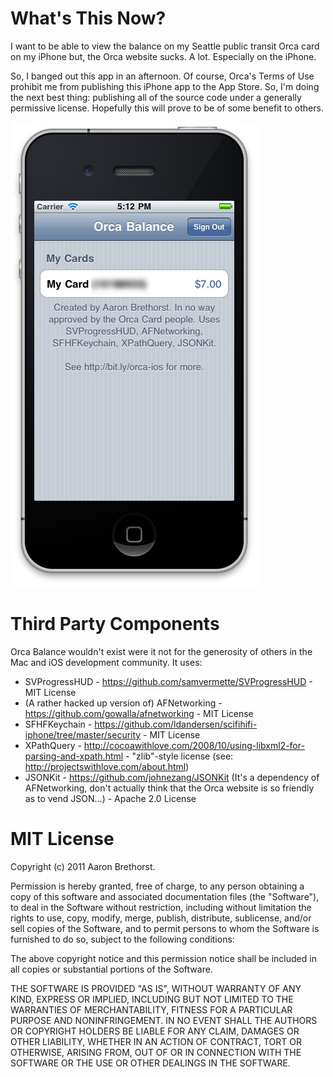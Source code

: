 What's This Now?
===========

I want to be able to view the balance on my Seattle public transit Orca card on my iPhone but, the Orca website sucks. A lot. Especially on the iPhone.

So, I banged out this app in an afternoon. Of course, Orca's Terms of Use prohibit me from publishing this iPhone app to the App Store. So, I'm doing the next best thing: publishing all of the source code under a generally permissive license. Hopefully this will prove to be of some benefit to others.

![Screenshot of App](https://github.com/aaronbrethorst/Orca-Card/raw/master/screenshot.jpg)

Third Party Components
===========

Orca Balance wouldn't exist were it not for the generosity of others in the Mac and iOS development community. It uses:

*	SVProgressHUD - https://github.com/samvermette/SVProgressHUD - MIT License
*	(A rather hacked up version of) AFNetworking - https://github.com/gowalla/afnetworking - MIT License
* 	SFHFKeychain - https://github.com/ldandersen/scifihifi-iphone/tree/master/security - MIT License
* 	XPathQuery - http://cocoawithlove.com/2008/10/using-libxml2-for-parsing-and-xpath.html - "zlib"-style license (see: http://projectswithlove.com/about.html)
* 	JSONKit - https://github.com/johnezang/JSONKit (It's a dependency of AFNetworking, don't actually think that the Orca website is so friendly as to vend JSON...) - Apache 2.0 License

MIT License
==========

Copyright (c) 2011 Aaron Brethorst.

Permission is hereby granted, free of charge, to any person obtaining a copy of this software and associated documentation files (the "Software"), to deal in the Software without restriction, including without limitation the rights to use, copy, modify, merge, publish, distribute, sublicense, and/or sell copies of the Software, and to permit persons to whom the Software is furnished to do so, subject to the following conditions:

The above copyright notice and this permission notice shall be included in all copies or substantial portions of the Software.

THE SOFTWARE IS PROVIDED "AS IS", WITHOUT WARRANTY OF ANY KIND, EXPRESS OR IMPLIED, INCLUDING BUT NOT LIMITED TO THE WARRANTIES OF MERCHANTABILITY, FITNESS FOR A PARTICULAR PURPOSE AND NONINFRINGEMENT. IN NO EVENT SHALL THE AUTHORS OR COPYRIGHT HOLDERS BE LIABLE FOR ANY CLAIM, DAMAGES OR OTHER LIABILITY, WHETHER IN AN ACTION OF CONTRACT, TORT OR OTHERWISE, ARISING FROM, OUT OF OR IN CONNECTION WITH THE SOFTWARE OR THE USE OR OTHER DEALINGS IN THE SOFTWARE.
